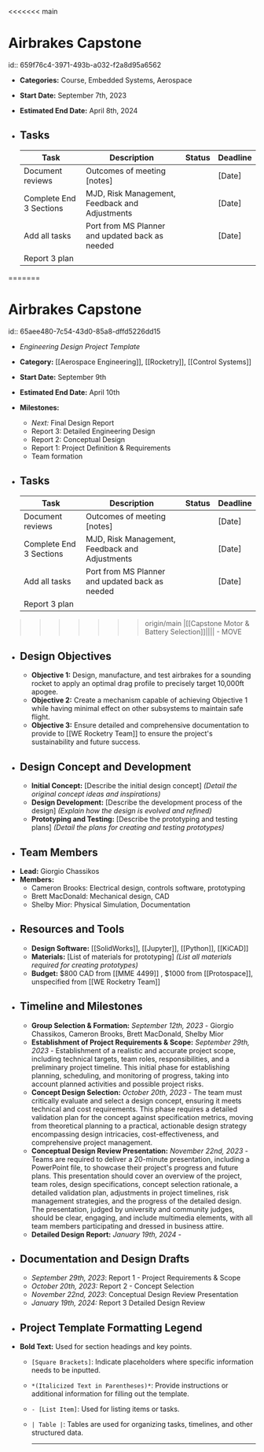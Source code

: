 <<<<<<< main
# Airbrakes Capstone
id:: 659f76c4-3971-493b-a032-f2a8d95a6562
- **Categories:** Course, Embedded Systems, Aerospace
- **Start Date:** September 7th, 2023
- **Estimated End Date:** April 8th, 2024
- ## Tasks
  
  | Task                    | Description                                     | Status | Deadline |
  |--|--|--|--|
  | Document reviews        | Outcomes of meeting [notes]                     |        | [Date]   |
  | Complete End 3 Sections | MJD, Risk Management, Feedback and Adjustments  |        | [Date]   |
  | Add all tasks           | Port from MS Planner and updated back as needed |        | [Date]   |
  |Report 3 plan ||||
=======
# Airbrakes Capstone
id:: 65aee480-7c54-43d0-85a8-dffd5226dd15
- *Engineering Design Project Template*
- **Category:** [[Aerospace Engineering]], [[Rocketry]], [[Control Systems]]
- **Start Date:** September 9th
- **Estimated End Date:** April 10th
- **Milestones:**
	- *Next:* Final Design Report
	- Report 3: Detailed Engineering Design
	- Report 2: Conceptual Design
	- Report 1: Project Definition & Requirements
	- Team formation
- ## Tasks
  
  | Task                    | Description                                     | Status | Deadline |
  |--|--|--|--|
  | Document reviews        | Outcomes of meeting [notes]                     |        | [Date]   |
  | Complete End 3 Sections | MJD, Risk Management, Feedback and Adjustments  |        | [Date]   |
  | Add all tasks           | Port from MS Planner and updated back as needed |        | [Date]   |
  |Report 3 plan ||||
>>>>>>> origin/main
  |[[Capstone Motor & Battery Selection]]||||
	- MOVE
- ## Design Objectives
	- **Objective 1:** Design, manufacture, and test airbrakes for a sounding rocket to apply an optimal drag profile to precisely target 10,000ft apogee.
	- **Objective 2:** Create a mechanism capable of achieving Objective 1 while having minimal effect on other subsystems to maintain safe flight.
	- **Objective 3:** Ensure detailed and comprehensive documentation to provide to [[WE Rocketry Team]] to ensure the project's sustainability and future success.
- ## Design Concept and Development
	- **Initial Concept:** [Describe the initial design concept] *(Detail the original concept ideas and inspirations)*
	- **Design Development:** [Describe the development process of the design] *(Explain how the design is evolved and refined)*
	- **Prototyping and Testing:** [Describe the prototyping and testing plans] *(Detail the plans for creating and testing prototypes)*
- ## Team Members
- **Lead:** Giorgio Chassikos
- **Members:**
	- Cameron Brooks: Electrical design, controls software, prototyping
	- Brett MacDonald: Mechanical design, CAD
	- Shelby Mior: Physical Simulation, Documentation
- ## Resources and Tools
	- **Design Software:** [[SolidWorks]], [[Jupyter]], [[Python]], [[KiCAD]]
	- **Materials:** [List of materials for prototyping] *(List all materials required for creating prototypes)*
	- **Budget:** $800 CAD from [[MME 4499]] , $1000 from [[Protospace]], unspecified from [[WE Rocketry Team]]
- ## Timeline and Milestones
	- **Group Selection & Formation:** *September 12th, 2023* - Giorgio Chassikos, Cameron Brooks, Brett MacDonald, Shelby Mior
	- **Establishment of Project Requirements & Scope:** *September 29th, 2023* - Establishment of a realistic and accurate project scope, including technical targets, team roles, responsibilities, and a preliminary project timeline. This initial phase for establishing planning, scheduling, and monitoring of progress, taking into account planned activities and possible project risks.
	- **Concept Design Selection:** *October 20th, 2023* - The team must critically evaluate and select a design concept, ensuring it meets technical and cost requirements. This phase requires a detailed validation plan for the concept against specification metrics, moving from theoretical planning to a practical, actionable design strategy encompassing design intricacies, cost-effectiveness, and comprehensive project management.
	- **Conceptual Design Review Presentation:** *November 22nd, 2023* - Teams are required to deliver a 20-minute presentation, including a PowerPoint file, to showcase their project's progress and future plans. This presentation should cover an overview of the project, team roles, design specifications, concept selection rationale, a detailed validation plan, adjustments in project timelines, risk management strategies, and the progress of the detailed design. The presentation, judged by university and community judges, should be clear, engaging, and include multimedia elements, with all team members participating and dressed in business attire.
	- **Detailed Design Report:** *January 19th, 2024* -
- ## Documentation and Design Drafts
	- *September 29th, 2023*: Report 1 - Project Requirements & Scope
	- *October 20th, 2023:* Report 2 - Concept Selection
	- *November 22nd, 2023*: Conceptual Design Review Presentation
	- *January 19th, 2024:* Report 3 Detailed Design Review
- ## Project Template Formatting Legend
- **Bold Text:** Used for section headings and key points.
	- `[Square Brackets]`: Indicate placeholders where specific information needs to be inputted.
	- `*(Italicized Text in Parentheses)*`: Provide instructions or additional information for filling out the template.
	- `- [List Item]`: Used for listing items or tasks.
	- `| Table |`: Tables are used for organizing tasks, timelines, and other structured data.
	  
	  ---